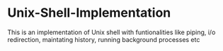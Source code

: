 # Unix-Shell-Implementation
This is an implementation of Unix shell with funtionalities like piping, i/o redirection, maintating history, running background processes etc
